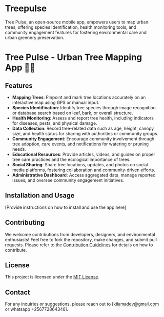 # Treepulse
Tree Pulse, an open-source mobile app, empowers users to map urban trees, offering species identification, health monitoring tools, and community engagement features for fostering environmental care and urban greenery preservation.
 # Tree Pulse - Urban Tree Mapping App 🌳📱

## Features
- **Mapping Trees**: Pinpoint and mark tree locations accurately on an interactive map using GPS or manual input.
- **Species Identification**: Identify tree species through image recognition or database search based on leaf, bark, or overall structure.
- **Health Monitoring**: Assess and report tree health, including indicators for diseases, pests, and physical damage.
- **Data Collection**: Record tree-related data such as age, height, canopy size, and health status for sharing with authorities or community groups.
- **Community Engagement**: Encourage community involvement through tree adoption, care events, and notifications for watering or pruning needs.
- **Educational Resources**: Provide articles, videos, and guides on proper tree care practices and the ecological importance of trees.
- **Social Sharing**: Share tree locations, updates, and photos on social media platforms, fostering collaboration and community-driven efforts.
- **Administrative Dashboard**: Access aggregated data, manage reported issues, and oversee community engagement initiatives.

## Installation and Usage

[Provide instructions on how to install and use the app here]

## Contributing

We welcome contributions from developers, designers, and environmental enthusiasts! Feel free to fork the repository, make changes, and submit pull requests. Please refer to the [Contribution Guidelines](CONTRIBUTING.md) for details on how to contribute.

## License

This project is licensed under the [MIT License](LICENSE).

## Contact

For any inquiries or suggestions, please reach out to [kilamadev@gmail.com or whatsapp +256772864346].
